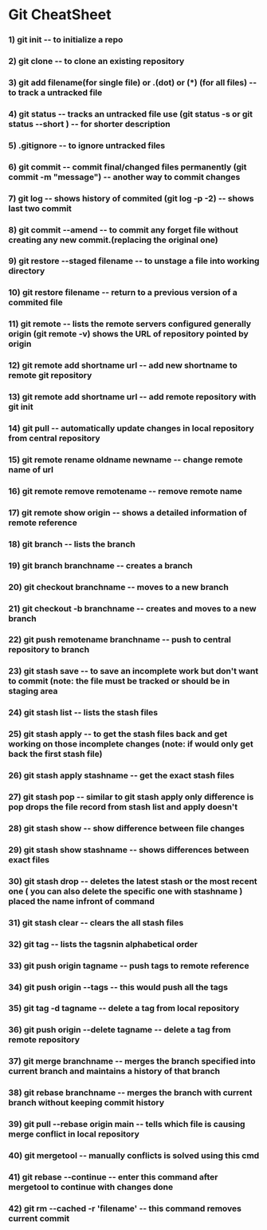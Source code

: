 # Git CheatSheet
### 1) git init -- to initialize a repo
### 2) git clone <repository link> -- to clone an existing repository
### 3) git add filename(for single file) or .(dot) or (*) (for all files) -- to track a untracked file
### 4) git status -- tracks an untracked file use (git status -s or git status --short ) -- for shorter description
### 5) .gitignore -- to ignore untracked files
### 6) git commit -- commit final/changed files permanently (git commit -m "message") -- another way to commit changes
### 7) git log -- shows history of commited (git log -p -2) -- shows last two commit
### 8) git commit --amend -- to commit any forget file without creating any new commit.(replacing the original one)
### 9) git restore --staged filename --  to unstage a file into working directory
### 10) git restore filename -- return to a previous version of a commited file 
### 11) git remote -- lists the remote servers configured generally origin (git remote -v) shows the URL of repository pointed by origin
### 12) git remote add shortname url -- add new shortname to remote git repository
### 13) git remote add shortname url -- add remote repository with git init
### 14) git pull -- automatically update changes in local repository from central repository 
### 15) git remote rename oldname newname -- change remote name of url
### 16) git remote remove remotename -- remove remote name 
### 17) git remote show origin -- shows a detailed information of remote reference
### 18) git branch -- lists the branch
### 19) git branch branchname -- creates a branch
### 20) git checkout branchname -- moves to a new branch
### 21) git checkout -b branchname -- creates and moves to a new branch
### 22) git push remotename branchname -- push to central repository to branch
### 23) git stash save -- to save an incomplete work but don't want to commit (note: the file must be tracked or should be in staging area
### 24) git stash list -- lists the stash files 
### 25) git stash apply -- to get the stash files back and get working on those incomplete changes (note: if would only get back the first stash file)
### 26) git stash apply stashname -- get the exact stash files
### 27) git stash pop -- similar to git stash apply only difference is pop drops the file record from stash list and apply doesn't
### 28) git stash show -- show difference between file changes
### 29) git stash show stashname -- shows differences between exact files
### 30) git stash drop -- deletes the latest stash or the most recent one ( you can also delete the specific one with stashname ) placed the name infront of command
### 31) git stash clear -- clears the all stash files
### 32) git tag -- lists the tagsnin alphabetical order
### 33) git push origin tagname -- push tags to remote reference
### 34) git push origin  --tags -- this would push all the tags
### 35) git tag -d tagname -- delete a tag from local repository
### 36) git push origin --delete tagname -- delete a tag from remote repository
### 37) git merge branchname -- merges the branch specified into current branch and maintains a history of that branch
### 38) git rebase branchname -- merges the branch with current branch without keeping commit history
### 39) git pull --rebase origin main -- tells which file is causing merge conflict in local repository
### 40) git mergetool -- manually conflicts is solved using this cmd
### 41) git rebase --continue -- enter this command after mergetool to continue with changes done
### 42) git rm --cached -r 'filename' -- this command removes current commit
